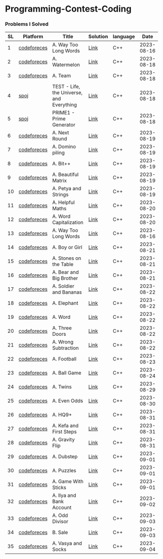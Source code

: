 ##
# Programming-Contest-Coding

### Problems I Solved
SL | Platform | Title | Solution | language | Date |
|---|---|---|---|---|---|
| 1 | [codeforeces](https://codeforces.com/contest/71/problem/A) | A. Way Too Long Words | [Link](https://github.com/Hasib98/Programming-Contest-Coding/blob/main/A.%20Way%20Too%20Long%20Words.cpp) | C++ | 2023-08-16 |
| 2 | [codeforeces](https://codeforces.com/problemset/problem/4/A) | A. Watermelon | [Link](https://github.com/Hasib98/Programming-Contest-Coding/blob/main/A.%20Watermelon.cpp) | C++ | 2023-08-18 |
| 3 | [codeforeces](https://codeforces.com/problemset/problem/231/A) | A. Team | [Link](https://github.com/Hasib98/Programming-Contest-Coding/blob/main/A.%20Team.cpp) | C++ | 2023-08-18 |
| 4 | [spoj](https://www.spoj.com/problems/TEST/) | TEST - Life, the Universe, and Everything | [Link](https://github.com/Hasib98/Programming-Contest-Coding/blob/main/TEST%20-%20Life,%20the%20Universe,%20and%20Everything.cpp) | C++ | 2023-08-18 |
| 5 | [spoj](https://www.spoj.com/problems/PRIME1/) | PRIME1 - Prime Generator | [Link](https://github.com/Hasib98/Programming-Contest-Coding/blob/main/PRIME1%20-%20Prime%20Generator.cpp) | C++ | 2023-08-18 |
| 6 | [codeforeces](https://codeforces.com/problemset/problem/158/A) | A. Next Round | [Link](https://github.com/Hasib98/Programming-Contest-Coding/blob/main/A.%20Next%20Round.cpp) | C++ | 2023-08-19 |
| 7 | [codeforeces](https://codeforces.com/problemset/problem/50/A) | A. Domino piling | [Link](https://github.com/Hasib98/Programming-Contest-Coding/blob/main/A.%20Domino%20piling.cpp) | C++ | 2023-08-19 |
| 8 | [codeforeces](https://codeforces.com/problemset/problem/282/A) | A. Bit++ | [Link](https://github.com/Hasib98/Programming-Contest-Coding/blob/main/A.%20Bit++.cpp) | C++ | 2023-08-19 |
| 9 | [codeforeces](https://codeforces.com/problemset/problem/263/A) | A. Beautiful Matrix | [Link](https://github.com/Hasib98/Programming-Contest-Coding/blob/main/A.%20Beautiful%20Matrix.cpp) | C++ | 2023-08-19 |
| 10 | [codeforeces](https://codeforces.com/problemset/problem/112/A) | A. Petya and Strings | [Link](https://github.com/Hasib98/Programming-Contest-Coding/blob/main/A.%20Petya%20and%20Strings.cpp) | C++ | 2023-08-19 |
| 11 | [codeforeces](https://codeforces.com/problemset/problem/339/A) | A. Helpful Maths | [Link](https://github.com/Hasib98/Programming-Contest-Coding/blob/main/A.%20Helpful%20Maths.cpp) | C++ | 2023-08-20 |
| 12 | [codeforeces](https://codeforces.com/problemset/problem/281/A) | A. Word Capitalization | [Link](https://github.com/Hasib98/Programming-Contest-Coding/blob/main/A.%20Word%20Capitalization.cpp) | C++ | 2023-08-20 |
| 13 | [codeforeces](https://codeforces.com/contest/71/problem/A) | A. Way Too Long Words | [Link](https://github.com/Hasib98/Programming-Contest-Coding/blob/main/A.%20Way%20Too%20Long%20Words.cpp) | C++ | 2023-08-16 |
| 14 | [codeforeces](https://codeforces.com/problemset/problem/236/A) | A. Boy or Girl | [Link](https://github.com/Hasib98/Programming-Contest-Coding/blob/main/A.%20Boy%20or%20Girl.cpp) | C++ | 2023-08-21 |
| 15 | [codeforeces](https://codeforces.com/problemset/problem/266/A) | A. Stones on the Table | [Link](https://github.com/Hasib98/Programming-Contest-Coding/blob/main/A.%20Stones%20on%20the%20Table.cpp) | C++ | 2023-08-21 |
| 16 | [codeforeces](https://codeforces.com/problemset/problem/791/A) | A. Bear and Big Brother | [Link](https://github.com/Hasib98/Programming-Contest-Coding/blob/main/A.%20Bear%20and%20Big%20Brother.cpp) | C++ | 2023-08-21 |
| 17 | [codeforeces](https://codeforces.com/problemset/problem/546/A) | A. Soldier and Bananas | [Link](https://github.com/Hasib98/Programming-Contest-Coding/blob/main/A.%20Soldier%20and%20Bananas.cpp) | C++ | 2023-08-22 |
| 18 | [codeforeces](https://codeforces.com/problemset/problem/617/A) | A. Elephant | [Link](https://github.com/Hasib98/Programming-Contest-Coding/blob/main/A.%20Elephant.cpp) | C++ | 2023-08-22 |
| 19 | [codeforeces](https://codeforces.com/problemset/problem/59/A) | A. Word | [Link](https://github.com/Hasib98/Programming-Contest-Coding/blob/main/A.%20Word.cpp) | C++ | 2023-08-22 |
| 20 | [codeforeces](https://codeforces.com/problemset/problem/1709/A) | A. Three Doors | [Link](https://github.com/Hasib98/Programming-Contest-Coding/blob/main/A.%20Three%20Doors.cpp) | C++ | 2023-08-22 |
| 21 | [codeforeces](https://codeforces.com/problemset/problem/977/A) | A. Wrong Subtraction | [Link](https://github.com/Hasib98/Programming-Contest-Coding/blob/main/A.%20Wrong%20Subtraction.cpp) | C++ | 2023-08-22 |
| 22 | [codeforeces](https://codeforces.com/problemset/problem/96/A) | A. Football | [Link](https://github.com/Hasib98/Programming-Contest-Coding/blob/main/A.%20Football.cpp) | C++ | 2023-08-23 |
| 23 | [codeforeces](https://codeforces.com/problemset/problem/46/A) | A. Ball Game | [Link](https://github.com/Hasib98/Programming-Contest-Coding/blob/main/A.%20Ball%20Game.cpp) | C++ | 2023-08-24 |
| 24 | [codeforeces](https://codeforces.com/problemset/problem/160/A) | A. Twins | [Link](https://github.com/Hasib98/Programming-Contest-Coding/blob/main/A.%20Twins.cpp) | C++ | 2023-08-29 |
| 25 | [codeforeces](https://codeforces.com/problemset/problem/318/A) | A. Even Odds | [Link](https://github.com/Hasib98/Programming-Contest-Coding/blob/main/A.%20Even%20Odds.cpp) | C++ | 2023-08-30 |
| 26 | [codeforeces](https://codeforces.com/problemset/problem/133/A) | A. HQ9+ | [Link](https://github.com/Hasib98/Programming-Contest-Coding/blob/main/A.%20HQ9+.cpp) | C++ | 2023-08-31 |
| 27 | [codeforeces](https://codeforces.com/problemset/problem/580/A) | A. Kefa and First Steps | [Link](https://github.com/Hasib98/Programming-Contest-Coding/blob/main/A.%20Kefa%20and%20First%20Steps.cpp) | C++ | 2023-08-31 |
| 28 | [codeforeces](https://codeforces.com/problemset/problem/405/A) | A. Gravity Flip | [Link](https://github.com/Hasib98/Programming-Contest-Coding/blob/main/A.%20Gravity%20Flip.cpp) | C++ | 2023-08-31 |
| 29 | [codeforeces](https://codeforces.com/problemset/problem/208/A) | A. Dubstep | [Link](https://github.com/Hasib98/Programming-Contest-Coding/blob/main/A.%20Dubstep.cpp) | C++ | 2023-09-01 |
| 30 | [codeforeces](https://codeforces.com/problemset/problem/337/A) | A. Puzzles | [Link](https://github.com/Hasib98/Programming-Contest-Coding/blob/main/A.%20Puzzles.cpp) | C++ | 2023-09-01 |
| 31 | [codeforeces](https://codeforces.com/problemset/problem/451/A) | A. Game With Sticks | [Link](https://github.com/Hasib98/Programming-Contest-Coding/blob/main/A.%20Game%20With%20Sticks.cpp) | C++ | 2023-09-01 |
| 32 | [codeforeces](https://codeforces.com/problemset/problem/313/A) | A. Ilya and Bank Account | [Link](https://github.com/Hasib98/Programming-Contest-Coding/blob/main/A.%20Ilya%20and%20Bank%20Account.cpp) | C++ | 2023-09-02 |
| 33 | [codeforeces](https://codeforces.com/problemset/problem/1475/A) | A. Odd Divisor | [Link](https://github.com/Hasib98/Programming-Contest-Coding/blob/main/A.%20Odd%20Divisor.cpp) | C++ | 2023-09-03 |
| 34 | [codeforeces](https://codeforces.com/problemset/problem/34/B) | B. Sale | [Link](https://github.com/Hasib98/Programming-Contest-Coding/blob/main/B.%20Sale.cpp) | C++ | 2023-09-03 |
| 35 | [codeforeces](https://codeforces.com/problemset/problem/460/A) | A. Vasya and Socks | [Link](https://github.com/Hasib98/Programming-Contest-Coding/blob/main/A.%20Vasya%20and%20Socks.cpp) | C++ | 2023-09-04 |